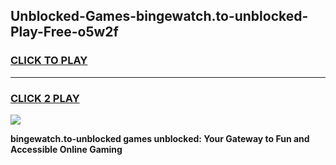 
## Unblocked-Games-bingewatch.to-unblocked-Play-Free-o5w2f
<h3>
<a href="https://premium76.site?title=bingewatch.to-unblocked&ref=18A1">CLICK TO PLAY</a></h3>
<hr>

<h3>
<a href="https://premium76.site?title=bingewatch.to-unblocked&ref=18A1">CLICK 2 PLAY</a>
  
</h3>

<a href="https://premium76.site?title=bingewatch.to-unblocked&ref=18A1"><img src="https://clearcache.store/games.png"></a>


**bingewatch.to-unblocked games unblocked: Your Gateway to Fun and Accessible Online Gaming**
